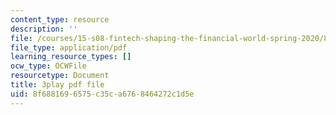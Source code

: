 ```yaml
---
content_type: resource
description: ''
file: /courses/15-s08-fintech-shaping-the-financial-world-spring-2020/8f6881696575c35ca6768464272c1d5e_kZ1EqqnUw6M.pdf
file_type: application/pdf
learning_resource_types: []
ocw_type: OCWFile
resourcetype: Document
title: 3play pdf file
uid: 8f688169-6575-c35c-a676-8464272c1d5e
---
```

